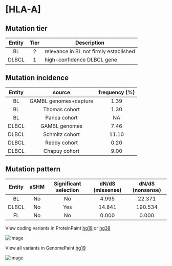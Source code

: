 # [HLA-A]

## Mutation tier

|Entity|Tier|Description                           |
|:------:|:----:|--------------------------------------|
|BL    |2   |relevance in BL not firmly established|
|DLBCL |1   |high-confidence DLBCL gene            |
## Mutation incidence

|Entity|source               |frequency (%)|
|:------:|:---------------------:|:-------------:|
|BL    |GAMBL genomes+capture| 1.39        |
|BL    |Thomas cohort        | 1.30        |
|BL    |Panea cohort         |   NA        |
|DLBCL |GAMBL genomes        | 7.46        |
|DLBCL |Schmitz cohort       |11.10        |
|DLBCL |Reddy cohort         | 0.20        |
|DLBCL |Chapuy cohort        | 9.00        |

## Mutation pattern

|Entity|aSHM|Significant selection|dN/dS (missense)|dN/dS (nonsense)|
|:------:|:----:|:---------------------:|:----------------:|:----------------:|
|BL    |No  |No                   | 4.995          | 22.371         |
|DLBCL |No  |Yes                  |14.841          |190.534         |
|FL    |No  |No                   | 0.000          |  0.000         |


View coding variants in ProteinPaint [hg19](https://www.bcgsc.ca/downloads/morinlab/GAMBL/test/genes/HLA-A_protein.html)  or [hg38](https://www.bcgsc.ca/downloads/morinlab/GAMBL/test/genes/HLA-A_protein_hg38.html)

![image](../../images/proteinpaint/HLA-A_NM_002116.svg)

View all variants in GenomePaint [hg19](https://www.bcgsc.ca/downloads/morinlab/GAMBL/test/genes/HLA-A.html)

![image](../../images/proteinpaint/HLA-A.svg)
